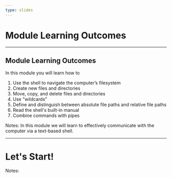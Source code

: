 ```yaml
---
type: slides
---
```


# Module Learning Outcomes

---

## Module Learning Outcomes

In this module you will learn how to

1. Use the shell to navigate the computer’s filesystem
2. Create new files and directories
3. Move, copy, and delete files and directories
4. Use "wildcards"
5. Define and distinguish between absolute file paths and relative file paths
6. Read the shell's built-in manual
7. Combine commands with pipes

Notes:
In this module we will learn to effectively communicate with the computer via a text-based shell.

---

# Let's Start!

Notes:

<br>
